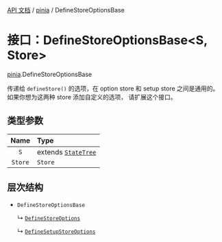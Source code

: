 <TranslateComponent/>


[API 文档](./../) / [pinia](./../modules/pinia.html) / DefineStoreOptionsBase


# 接口：DefineStoreOptionsBase<S, Store>

[pinia](./../modules/pinia.html).DefineStoreOptionsBase

传递给 `defineStore()` 的选项，在 option store 和 setup store 之间是通用的。 如果你想为这两种 store 添加自定义的选项， 请扩展这个接口。


## 类型参数

|  Name   | Type                                                     |
|:-------:|:---------------------------------------------------------|
|   `S`   | extends [`StateTree`](./../modules/pinia.html#statetree) |
| `Store` | `Store`                                                  |


## 层次结构

* `DefineStoreOptionsBase`

  ↳ [`DefineStoreOptions`](./pinia.DefineStoreOptions.html)

  ↳ [`DefineSetupStoreOptions`](./pinia.DefineSetupStoreOptions.html)